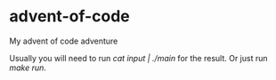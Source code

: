 # advent-of-code
My advent of code adventure

Usually you will need to run <i>cat input | ./main</i> for the result. Or just run <i>make run</i>.

